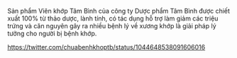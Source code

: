 Sản phẩm Viên khớp Tâm Bình của công ty Dược phẩm Tâm Bình được chiết xuất 100% từ thảo dược, lành tính, có tác dụng hỗ trợ làm giảm các triệu trứng và căn nguyên gây ra nhiều bệnh lý về xương khớp là giải pháp lý tưởng cho người bị bệnh khớp.



https://twitter.com/chuabenhkhoptb/status/1044648538091606016
